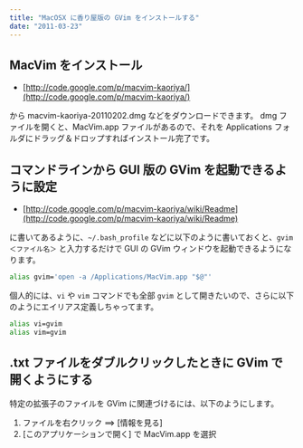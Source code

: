```yaml
---
title: "MacOSX に香り屋版の GVim をインストールする"
date: "2011-03-23"
---
```


MacVim をインストール
----

* [http://code.google.com/p/macvim-kaoriya/](http://code.google.com/p/macvim-kaoriya/)

から macvim-kaoriya-20110202.dmg などをダウンロードできます。
dmg ファイルを開くと、MacVim.app ファイルがあるので、それを Applications フォルダにドラッグ＆ドロップすればインストール完了です。


コマンドラインから GUI 版の GVim を起動できるように設定
----

* [http://code.google.com/p/macvim-kaoriya/wiki/Readme](http://code.google.com/p/macvim-kaoriya/wiki/Readme)

に書いてあるように、`~/.bash_profile` などに以下のように書いておくと、`gvim ＜ファイル名＞` と入力するだけで GUI の GVim ウィンドウを起動できるようになります。

~~~ bash
alias gvim='open -a /Applications/MacVim.app "$@"'
~~~

個人的には、`vi` や `vim` コマンドでも全部 `gvim` として開きたいので、さらに以下のようにエイリアス定義しちゃってます。

~~~ bash
alias vi=gvim
alias vim=gvim
~~~

.txt ファイルをダブルクリックしたときに GVim で開くようにする
----

特定の拡張子のファイルを GVim に関連づけるには、以下のようにします。

1. ファイルを右クリック ==> [情報を見る]
2. [このアプリケーションで開く] で MacVim.app を選択

